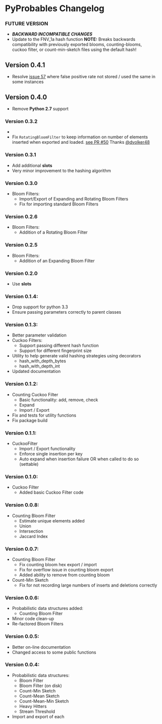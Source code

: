 # PyProbables Changelog

### FUTURE VERSION
* ***BACKWARD INCOMPATIBLE CHANGES***
 * Update to the FNV_1a hash function **NOTE:** Breaks backwards compatibility with previously exported blooms, counting-blooms, cuckoo filter, or count-min-sketch files using the default hash!

## Version 0.4.1
* Resolve [issue 57](https://github.com/barrust/pyprobables/issues/57) where false positive rate not stored / used the same in some instances

## Version 0.4.0
* Remove **Python 2.7** support

### Version 0.3.2
*
* Fix `RotatingBloomFilter` to keep information on number of elements inserted when exported and loaded. [see PR #50](https://github.com/barrust/pyprobables/pull/50) Thanks [@dvolker48](https://github.com/volker48)

### Version 0.3.1
* Add additional __slots__
* Very minor improvement to the hashing algorithm

### Version 0.3.0
* Bloom Filters:
    * Import/Export of Expanding and Rotating Bloom Filters
    * Fix for importing standard Bloom Filters

### Version 0.2.6
* Bloom Filters:
    * Addition of a Rotating Bloom Filter

### Version 0.2.5
* Bloom Filters:
    * Addition of an Expanding Bloom Filter

### Version 0.2.0
* Use __slots__

### Version 0.1.4:
* Drop support for python 3.3
* Ensure passing parameters correctly to parent classes

### Version 0.1.3:
* Better parameter validation
* Cuckoo Filters:
    * Support passing different hash function
    * Support for different fingerprint size
* Utility to help generate valid hashing strategies using decorators
    * hash_with_depth_bytes
    * hash_with_depth_int
* Updated documentation

### Version 0.1.2:
* Counting Cuckoo Filter
    * Basic functionality: add, remove, check
    * Expand
    * Import / Export
* Fix and tests for utility functions
* Fix package build

### Version 0.1.1:
* CuckooFilter
    * Import / Export functionality
    * Enforce single insertion per key
    * Auto expand when insertion failure OR when called to do so (settable)

### Version 0.1.0:
* Cuckoo Filter
    * Added basic Cuckoo Filter code

### Version 0.0.8:
* Counting Bloom Filter
    * Estimate unique elements added
    * Union
    * Intersection
    * Jaccard Index

### Version 0.0.7:
* Counting Bloom Filter
    * Fix counting bloom hex export / import
    * Fix for overflow issue in counting bloom export
    * Added ability to remove from counting bloom
* Count-Min Sketch
    * Fix for not recording large numbers of inserts and deletions correctly

### Version 0.0.6:
* Probabilistic data structures added:
    * Counting Bloom Filter
* Minor code clean-up
* Re-factored Bloom Filters

### Version 0.0.5:
* Better on-line documentation
* Changed access to some public functions

### Version 0.0.4:
* Probabilistic data structures:
    * Bloom Filter
    * Bloom Filter (on disk)
    * Count-Min Sketch
    * Count-Mean Sketch
    * Count-Mean-Min Sketch
    * Heavy Hitters
    * Stream Threshold
* Import and export of each
